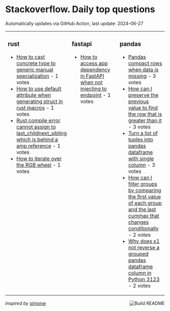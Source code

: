 # Stackoverflow. Daily top questions 

Automatically updates via GitHub Action, last update: <!-- date starts -->2024-06-27<!-- date ends -->


<table><tr><td valign="top" width="33%">

### rust
<!-- rust starts -->
* [How to cast concrete type to generic manual specialization](https://stackoverflow.com/questions/78673983/how-to-cast-concrete-type-to-generic-manual-specialization) - 1 votes
* [How to use default attribute when generating struct in rust macros](https://stackoverflow.com/questions/78670442/how-to-use-default-attribute-when-generating-struct-in-rust-macros) - 1 votes
* [Rust compile error cannot assign to last_childnext_sibling which is behind a amp reference](https://stackoverflow.com/questions/78678479/rust-compile-error-cannot-assign-to-last-child-next-sibling-which-is-behind) - 1 votes
* [How to iterate over the RGB wheel](https://stackoverflow.com/questions/78675345/how-to-iterate-over-the-rgb-wheel) - 1 votes
<!-- rust ends -->
</td><td valign="top" width="34%">


### fastapi
<!-- fastapi starts -->
* [How to access app dependency in FastAPI when not injecting to endpoint](https://stackoverflow.com/questions/78674771/how-to-access-app-dependency-in-fastapi-when-not-injecting-to-endpoint) - 1 votes
<!-- fastapi ends -->
</td><td valign="top" width="34%">


### pandas
<!-- pandas starts -->
* [Pandas compact rows when data is missing](https://stackoverflow.com/questions/78675968/pandas-compact-rows-when-data-is-missing) - 3 votes
* [How can I preserve the previous value to find the row that is greater than it](https://stackoverflow.com/questions/78676973/how-can-i-preserve-the-previous-value-to-find-the-row-that-is-greater-than-it) - 3 votes
* [Turn a list of tuples into pandas dataframe with single column](https://stackoverflow.com/questions/78676037/turn-a-list-of-tuples-into-pandas-dataframe-with-single-column) - 3 votes
* [How can I filter groups by comparing the first value of each group and the last cummax that changes conditionally](https://stackoverflow.com/questions/78671711/how-can-i-filter-groups-by-comparing-the-first-value-of-each-group-and-the-last) - 2 votes
* [Why does x1 not reverse a grouped pandas dataframe column in Python 3123](https://stackoverflow.com/questions/78676685/why-does-x-1-not-reverse-a-grouped-pandas-dataframe-column-in-python-3-12-3) - 2 votes
<!-- pandas ends -->
</td></tr></table>

<a href="https://github.com/hp0404/hp0404/actions"><img src="https://github.com/hp0404/hp0404/workflows/Build%20README/badge.svg" align="right" alt="Build README"></a> <p>*Inspired by  [simonw](https://github.com/simonw/simonw)*</p>
